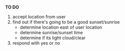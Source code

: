**TO DO**

1. accept location from user
2. find out if there's going to be a good sunset/sunrise
    * determine location east of user location
    * determine sunrise/sunset time
    * determine if its light cloud/clear
3. respond with yes or no

